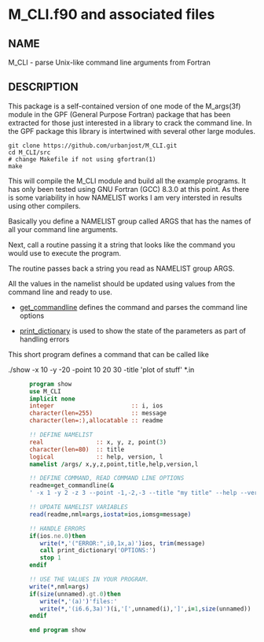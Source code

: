 
# M_CLI.f90 and associated files

## NAME

   M_CLI - parse Unix-like command line arguments from Fortran

## DESCRIPTION

This package is a self-contained version of one mode of the M_args(3f)
module in the GPF (General Purpose Fortran) package that has been
extracted for those just interested in a library to crack the command
line. In the GPF package this library is intertwined with several other
large modules.

    git clone https://github.com/urbanjost/M_CLI.git
    cd M_CLI/src
    # change Makefile if not using gfortran(1)
    make

This will compile the M_CLI module and build all the example programs.
It has only been tested using GNU Fortran (GCC) 8.3.0 at this point.
As there is some variability in how NAMELIST works I am very intersted
in results using other compilers.

Basically you define a NAMELIST group called ARGS that has the names
of all your command line arguments.

Next, call a routine passing it a string that looks
like the command you would use to execute the program.

The routine passes back a string you read as NAMELIST group ARGS.

All the values in the namelist should be updated using values from the
command line and ready to use.

- [get_commandline](md/get_commandline.md) defines the command and
  parses the command line options

- [print_dictionary](md/print_dictionary.md) is used to show the state
  of the parameters as part of handling errors

This short program defines a command that can be called like

   ./show -x 10 -y -20 -point 10 20 30 -title 'plot of stuff' *.in

```fortran
      program show
      use M_CLI
      implicit none
      integer                      :: i, ios
      character(len=255)           :: message
      character(len=:),allocatable :: readme

      !! DEFINE NAMELIST
      real               :: x, y, z, point(3)
      character(len=80)  :: title
      logical            :: help, version, l
      namelist /args/ x,y,z,point,title,help,version,l

      !! DEFINE COMMAND, READ COMMAND LINE OPTIONS
      readme=get_commandline(&
      ' -x 1 -y 2 -z 3 --point -1,-2,-3 --title "my title" --help --version -l')

      !! UPDATE NAMELIST VARIABLES
      read(readme,nml=args,iostat=ios,iomsg=message)

      !! HANDLE ERRORS
      if(ios.ne.0)then
         write(*,'("ERROR:",i0,1x,a)')ios, trim(message)
         call print_dictionary('OPTIONS:')
         stop 1
      endif

      !! USE THE VALUES IN YOUR PROGRAM.
      write(*,nml=args)
      if(size(unnamed).gt.0)then
         write(*,'(a)')'files:'
         write(*,'(i6.6,3a)')(i,'[',unnamed(i),']',i=1,size(unnamed))
      endif

      end program show
```
